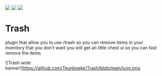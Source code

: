 [![](https://poggit.pmmp.io/shield.state/Trash)](https://poggit.pmmp.io/p/Trash)
[![](https://poggit.pmmp.io/shield.api/Trash)](https://poggit.pmmp.io/p/Trash)
[![](https://poggit.pmmp.io/shield.dl/Trash)](https://poggit.pmmp.io/p/Trash)

# Trash
plugin that allow you to use /trash so you can remove items in your inventory that you don't want you will get an little chest ui so you can fast remove the items

![Trash wide banner!]https://github.com/Teunboeke/Trash/blob/main/icon.png
